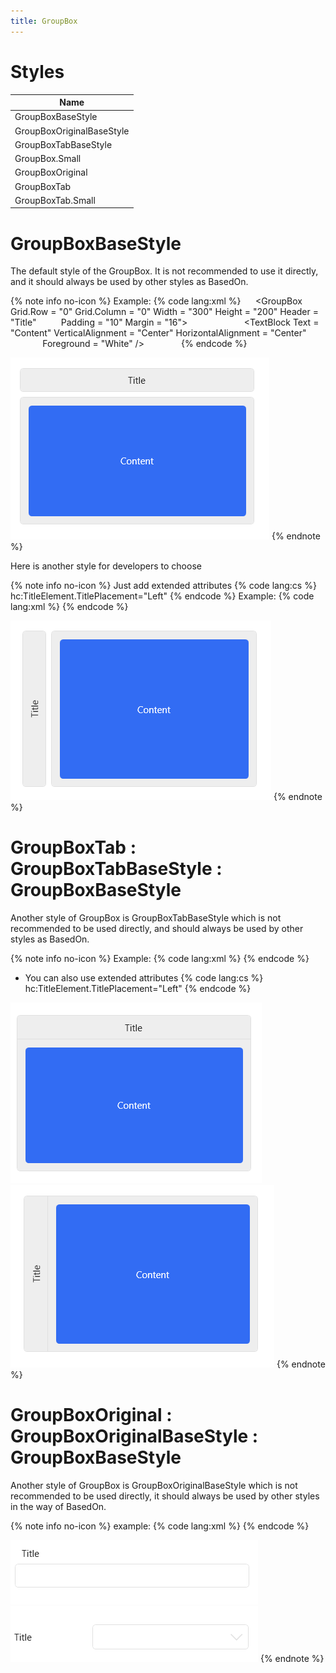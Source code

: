 ```yaml
---
title: GroupBox
---
```


# Styles

|Name|
|-|
|GroupBoxBaseStyle|
|GroupBoxOriginalBaseStyle|
|GroupBoxTabBaseStyle|
|GroupBox.Small|
|GroupBoxOriginal|
|GroupBoxTab|
|GroupBoxTab.Small|

# GroupBoxBaseStyle

The default style of the GroupBox. It is not recommended to use it directly, and it should always be used by other styles as BasedOn.

{% note info no-icon %}
Example:
{% code lang:xml %}
     <GroupBox Grid.Row = "0" Grid.Column = "0" Width = "300" Height = "200" Header = "Title"
         Padding = "10" Margin = "16">
         <Border Background = "{DynamicResource PrimaryBrush}" CornerRadius = "4">
             <TextBlock Text = "Content" VerticalAlignment = "Center" HorizontalAlignment = "Center"
             Foreground = "White" />
         </Border>
     </GroupBox>
{% endcode %}

![GroupBoxBaseStyle](https://raw.githubusercontent.com/HandyOrg/HandyOrgResource/master/HandyControl/Doc/native_controls/GroupBox_Base.png)
{% endnote %}

Here is another style for developers to choose

{% note info no-icon %}
Just add extended attributes
{% code lang:cs %}
hc:TitleElement.TitlePlacement="Left"
{% endcode %}
Example:
{% code lang:xml %}
    <GroupBox Grid.Row="0" Grid.Column="1" Width="300" Height="200" Header="Title" Padding="10" 
        Margin="16"  hc:TitleElement.TitlePlacement="Left">
        <Border Background="{DynamicResource PrimaryBrush}" CornerRadius="4">
            <TextBlock Text="Content" VerticalAlignment="Center" HorizontalAlignment="Center" 
            Foreground="White"/>
        </Border>
    </GroupBox>
{% endcode %}

![GroupBox_Base_left](https://raw.githubusercontent.com/HandyOrg/HandyOrgResource/master/HandyControl/Doc/native_controls/GroupBox_Base_left.png)
{% endnote %}

# GroupBoxTab : GroupBoxTabBaseStyle : GroupBoxBaseStyle

Another style of GroupBox is GroupBoxTabBaseStyle which is not recommended to be used directly, and should always be used by other styles as BasedOn.

{% note info no-icon %}
Example:
{% code lang:xml %}
    <GroupBox Grid.Row="1" Grid.Column="0" Width="300" Height="200" Header="Title" Padding="10" 
        Margin="16" Style="{StaticResource GroupBoxTab}">
        <Border Background="{DynamicResource PrimaryBrush}" CornerRadius="4">
            <TextBlock Text="Content" VerticalAlignment="Center" HorizontalAlignment="Center" 
            Foreground="White"/>
        </Border>
    </GroupBox>
{% endcode %}

- You can also use extended attributes  {% code lang:cs %} hc:TitleElement.TitlePlacement="Left" {% endcode %}

![GroupBox_Tab](https://raw.githubusercontent.com/HandyOrg/HandyOrgResource/master/HandyControl/Doc/native_controls/GroupBox_Tab.png) ![GroupBox_Tab_left](https://raw.githubusercontent.com/HandyOrg/HandyOrgResource/master/HandyControl/Doc/native_controls/GroupBox_Tab_left.png)
{% endnote %}

# GroupBoxOriginal : GroupBoxOriginalBaseStyle : GroupBoxBaseStyle

Another style of GroupBox is GroupBoxOriginalBaseStyle which is not recommended to be used directly, it should always be used by other styles in the way of BasedOn.

{% note info no-icon %}
example:
{% code lang:xml %}
    <GroupBox Grid.Row="2" Grid.Column="0" Width="300" Header="Title" Margin="16" 
        Style="{StaticResource GroupBoxOriginal}" HorizontalContentAlignment="Left">
        <TextBox/>
    </GroupBox>
    <GroupBox Grid.Row="2" VerticalAlignment="Bottom" Grid.Column="1" Width="300" hc:TitleElement.TitleWidth="100"
        Header="Title" Margin="16" Style="{StaticResource GroupBoxOriginal}"
        HorizontalContentAlignment="Left" hc:TitleElement.TitlePlacement="Left">
        <ComboBox DataContext="{Binding ComboBoxDemo,Source={StaticResource Locator}}" ItemsSource="{Binding DataList}"/>
    </GroupBox>
{% endcode %}

![GroupBox_Origin](https://raw.githubusercontent.com/HandyOrg/HandyOrgResource/master/HandyControl/Doc/native_controls/GroupBox_Origin.png) ![GroupBox_Origin_left](https://raw.githubusercontent.com/HandyOrg/HandyOrgResource/master/HandyControl/Doc/native_controls/GroupBox_Origin_left.png)
{% endnote %}